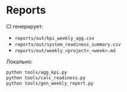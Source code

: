 # Reports

CI генерирует:
- `reports/out/kpi_weekly_agg.csv`
- `reports/out/system_readiness_summary.csv`
- `reports/out/weekly_<project>_<week>.md`

Локально:
```bash
python tools/agg_kpi.py
python tools/calc_readiness.py
python tools/gen_weekly_report.py
```
